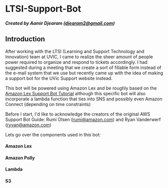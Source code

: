 # LTSI-Support-Bot

##### Created by Aamir Djearam (djearam2@gmail.com)

## Introduction

After working with the LTSI (Learning and Support Technology and Innovation) team at UVIC, I came to realize the sheer amount of people power required to organize and respond to tickets accordingly. I had suggested during a meeting that we create a sort of fillable form instead of the e-mail system that we use but recently came up with the idea of making a support bot for the UVic Support website instead.

This bot will be powered using Amazon Lex and be roughly based on the [Amazon Lex Support Bot Tutorial](https://github.com/aws-samples/amazon-lex-support-bot/edit/master/README.md) although this specific bot will also incorporate a lambda function that ties into SNS and possibly even Amazon Connect (depending on time constraints)

Before I start, I'd like to acknowledge the creators of the original AWS Support Bot Guide: Rumi Olsen (rumi@amazon.com) and Ryan Vanderwerf (ryvan@amazon.com)

Lets go over the components used in this bot:

#### Amazon Lex

#### Amazon Polly

#### Lambda

#### S3
